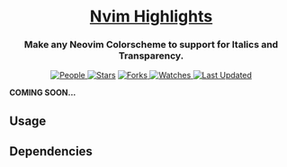 <div align="center">

  <h1><a href="https://github.com/adityastomar67/nvim-highlights">Nvim Highlights</a></h1>
  <h3>Make any Neovim Colorscheme to support for Italics and Transparency.</h3>

  <!-- <a href="https://github.com/adityastomar67/nvim-highlights/blob/main/LICENSE.md">
  <img alt="License" src="https://img.shields.io/github/license/adityastomar67/nvim-highlights?style=flat&color=eee&label="> </a> -->

  <a href="https://github.com/adityastomar67/nvim-highlights/graphs/contributors">
  <img alt="People" src="https://img.shields.io/github/contributors/adityastomar67/nvim-highlights?style=flat&color=ffaaf2&label=People"> </a>

  <a href="https://github.com/adityastomar67/nvim-highlights/stargazers">
  <img alt="Stars" src="https://img.shields.io/github/stars/adityastomar67/nvim-highlights?style=flat&color=98c379&label=Stars"></a>

  <a href="https://github.com/adityastomar67/nvim-highlights/network/members">
  <img alt="Forks" src="https://img.shields.io/github/forks/adityastomar67/nvim-highlights?style=flat&color=66a8e0&label=Forks"> </a>

  <a href="https://github.com/adityastomar67/nvim-highlights/watchers">
  <img alt="Watches" src="https://img.shields.io/github/watchers/adityastomar67/nvim-highlights?style=flat&color=f5d08b&label=Watches"> </a>

  <a href="https://github.com/adityastomar67/nvim-highlights/pulse">
  <img alt="Last Updated" src="https://img.shields.io/github/last-commit/adityastomar67/nvim-highlights?style=flat&color=e06c75&label="> </a>

</div>

**COMING SOON...**

## Usage

## Dependencies